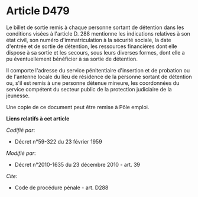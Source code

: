 # Article D479

Le billet de sortie remis à chaque personne sortant de détention dans les conditions visées à l'article D. 288 mentionne les
indications relatives à son état civil, son numéro d'immatriculation à la sécurité sociale, la date d'entrée et de sortie de
détention, les ressources financières dont elle dispose à sa sortie et les secours, sous leurs diverses formes, dont elle a
pu éventuellement bénéficier à sa sortie de détention. 

Il comporte l'adresse du service pénitentiaire d'insertion et de probation ou de l'antenne locale du lieu de résidence de la
personne sortant de détention ou, s'il est remis à une personne détenue mineure, les coordonnées du service compétent du
secteur public de la protection judiciaire de la jeunesse.

Une copie de ce document peut être remise à Pôle emploi.

**Liens relatifs à cet article**

_Codifié par_:

  - Décret n°59-322 du 23 février 1959

_Modifié par_:

  - Décret n°2010-1635 du 23 décembre 2010 - art. 39

_Cite_:

  - Code de procédure pénale - art. D288
